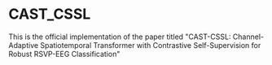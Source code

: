 # CAST_CSSL
This is the official implementation of the paper titled "CAST-CSSL: Channel-Adaptive Spatiotemporal Transformer with Contrastive Self-Supervision for Robust RSVP-EEG Classification"
